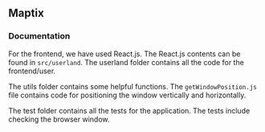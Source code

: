 ## Maptix

### Documentation

For the frontend, we have used React.js. The React.js contents can be found in `src/userland`. The userland folder contains all the code for the frontend/user.

The utils folder contains some helpful functions. The `getWindowPosition.js` file contains code for positioning the window vertically and horizontally.

The test folder contains all the tests for the application. The tests include checking the browser window.